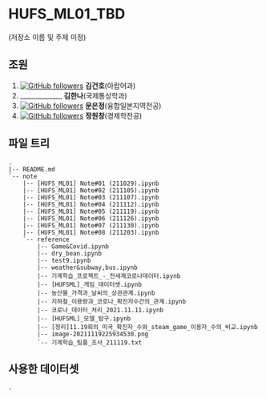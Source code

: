 # HUFS_ML01_TBD
(저장소 이름 및 주제 미정)

## 조원
1. [![GitHub followers](https://img.shields.io/github/followers/basekim14.svg?style=social&label=Follow&maxAge=2592000)](https://github.com/basekim14?tab=followers) **김건호**(아랍어과)
2. _____________ **김한나**(국제통상학과)
3. [![GitHub followers](https://img.shields.io/github/followers/EUNJEONGMUN.svg?style=social&label=Follow&maxAge=2592000)](https://github.com/EUNJEONGMUN?tab=followers) **문은정**(융합일본지역전공) 
4. [![GitHub followers](https://img.shields.io/github/followers/wonchang15.svg?style=social&label=Follow&maxAge=2592000)](https://github.com/wonchang15?tab=followers) **정원창**(경제학전공) 

## 파일 트리

```
.
|-- README.md
`-- note
    |-- [HUFS_ML01] Note#01 (211029).ipynb
    |-- [HUFS_ML01] Note#02 (211105).ipynb
    |-- [HUFS_ML01] Note#03 (211107).ipynb
    |-- [HUFS_ML01] Note#04 (211112).ipynb
    |-- [HUFS_ML01] Note#05 (211119).ipynb
    |-- [HUFS_ML01] Note#06 (211126).ipynb
    |-- [HUFS_ML01] Note#07 (211130).ipynb
    |-- [HUFS_ML01] Note#08 (211203).ipynb
    `-- reference
        |-- Game&Covid.ipynb
        |-- dry_bean.ipynb
        |-- test9.ipynb
        |-- weather&subway,bus.ipynb
        |-- 기계학습_프로젝트_-_전세계코로나데이터.ipynb
        |-- [HUFSML]_게임_데이터셋.ipynb
        |-- 농산물_가격과_날씨의_상관관계.ipynb
        |-- 지하철_이용량과_코로나_확진자수간의_관계.ipynb
        |-- 코로나_데이터_처리_2021.11.11.ipynb
        |-- [HUFSML]_모델_탐구.ipynb
        |-- [정리]11.19회의_미국_확진자_수와_steam_game_이용자_수의_비교.ipynb
        |-- image-20211119225934530.png
        `-- 기계학습_팀플_조사_211119.txt

```



## 사용한 데이터셋

```
.
```
